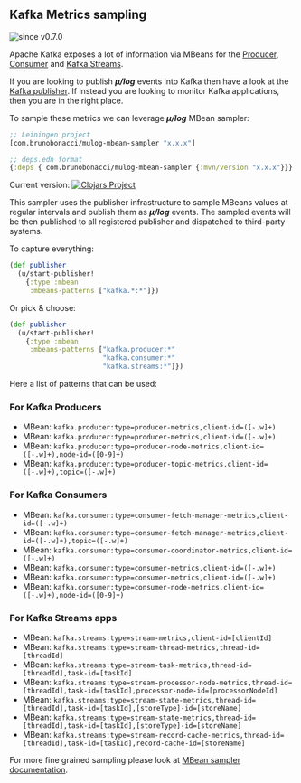 ## Kafka Metrics sampling
![since v0.7.0](https://img.shields.io/badge/since-v0.7.0-brightgreen)

Apache Kafka exposes a lot of information via MBeans for the [Producer](https://docs.confluent.io/platform/current/kafka/monitoring.html#producer-metrics), [Consumer](https://docs.confluent.io/platform/current/kafka/monitoring.html#new-consumer-metrics) and [Kafka Streams](https://docs.confluent.io/platform/current/streams/monitoring.html).

If you are looking to publish ***μ/log*** events into Kafka then have
a look at the [Kafka publisher](./kafka-publisher.md). If instead you
are looking to monitor Kafka applications, then you are in the right
place.

To sample these metrics we can leverage ***μ/log*** MBean sampler:

``` clojure
;; Leiningen project
[com.brunobonacci/mulog-mbean-sampler "x.x.x"]

;; deps.edn format
{:deps { com.brunobonacci/mulog-mbean-sampler {:mvn/version "x.x.x"}}}
```
Current version: [![Clojars Project](https://img.shields.io/clojars/v/com.brunobonacci/mulog-mbean-sampler.svg)](https://clojars.org/com.brunobonacci/mulog-mbean-sampler)

This sampler uses the publisher infrastructure to sample MBeans values
at regular intervals and publish them as ***μ/log*** events.
The sampled events will be then published to all registered publisher
and dispatched to third-party systems.

To capture everything:

``` clojure
(def publisher
  (u/start-publisher!
    {:type :mbean
     :mbeans-patterns ["kafka.*:*"]})
```

Or pick & choose:

``` clojure
(def publisher
  (u/start-publisher!
    {:type :mbean
     :mbeans-patterns ["kafka.producer:*"
                       "kafka.consumer:*"
                       "kafka.streams:*"]})
```


Here a list of patterns that can be used:

### For Kafka Producers

  - MBean: `kafka.producer:type=producer-metrics,client-id=([-.w]+)`
  - MBean: `kafka.producer:type=producer-metrics,client-id=([-.w]+)`
  - MBean: `kafka.producer:type=producer-node-metrics,client-id=([-.w]+),node-id=([0-9]+)`
  - MBean: `kafka.producer:type=producer-topic-metrics,client-id=([-.w]+),topic=([-.w]+)`

### For Kafka Consumers

  - MBean: `kafka.consumer:type=consumer-fetch-manager-metrics,client-id=([-.w]+)`
  - MBean: `kafka.consumer:type=consumer-fetch-manager-metrics,client-id=([-.w]+),topic=([-.w]+)`
  - MBean: `kafka.consumer:type=consumer-coordinator-metrics,client-id=([-.w]+)`
  - MBean: `kafka.consumer:type=consumer-metrics,client-id=([-.w]+)`
  - MBean: `kafka.consumer:type=consumer-metrics,client-id=([-.w]+)`
  - MBean: `kafka.consumer:type=consumer-node-metrics,client-id=([-.w]+),node-id=([0-9]+)`

### For Kafka Streams apps

  - MBean: `kafka.streams:type=stream-metrics,client-id=[clientId]`
  - MBean: `kafka.streams:type=stream-thread-metrics,thread-id=[threadId]`
  - MBean: `kafka.streams:type=stream-task-metrics,thread-id=[threadId],task-id=[taskId]`
  - MBean: `kafka.streams:type=stream-processor-node-metrics,thread-id=[threadId],task-id=[taskId],processor-node-id=[processorNodeId]`
  - MBean: `kafka.streams:type=stream-state-metrics,thread-id=[threadId],task-id=[taskId],[storeType]-id=[storeName]`
  - MBean: `kafka.streams:type=stream-state-metrics,thread-id=[threadId],task-id=[taskId],[storeType]-id=[storeName]`
  - MBean: `kafka.streams:type=stream-record-cache-metrics,thread-id=[threadId],task-id=[taskId],record-cache-id=[storeName]`


For more fine grained sampling please look at [MBean sampler documentation](./mbean-metrics-sampling.md).
